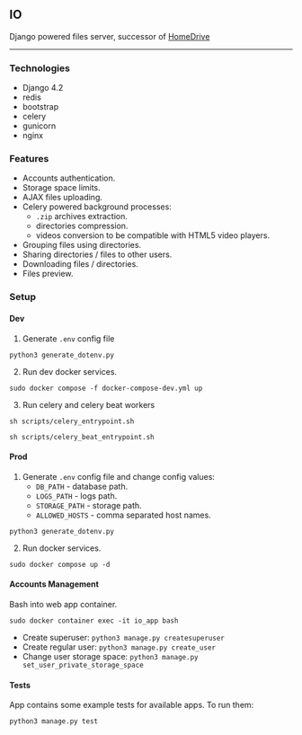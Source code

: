 ## IO

Django powered files server, successor of [HomeDrive](https://github.com/zNitche/HomeDrive)


---

### Technologies
- Django 4.2
- redis
- bootstrap
- celery
- gunicorn
- nginx

### Features
- Accounts authentication.
- Storage space limits.
- AJAX files uploading.
- Celery powered background processes:
  - `.zip` archives extraction.
  - directories compression.
  - videos conversion to be compatible with HTML5 video players.
- Grouping files using directories.
- Sharing directories / files to other users.
- Downloading files / directories.
- Files preview.

### Setup
#### Dev
1. Generate `.env` config file
```
python3 generate_dotenv.py
```
2. Run dev docker services.
```
sudo docker compose -f docker-compose-dev.yml up
```
3. Run celery and celery beat workers
```
sh scripts/celery_entrypoint.sh
```
```
sh scripts/celery_beat_entrypoint.sh
```
#### Prod
1. Generate `.env` config file and change config values:
   - `DB_PATH` - database path.
   - `LOGS_PATH` - logs path.
   - `STORAGE_PATH` - storage path.
   - `ALLOWED_HOSTS` - comma separated host names.
```
python3 generate_dotenv.py
```
2. Run docker services.
```
sudo docker compose up -d
```

#### Accounts Management
Bash into web app container.
```
sudo docker container exec -it io_app bash
```
- Create superuser: `python3 manage.py createsuperuser`
- Create regular user: `python3 manage.py create_user`
- Change user storage space: `python3 manage.py set_user_private_storage_space`

#### Tests
App contains some example tests for available apps. To run them:
```
python3 manage.py test
```